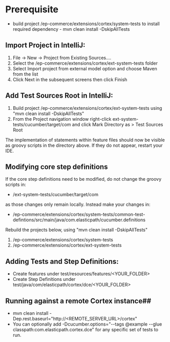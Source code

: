 # Prerequisite
  * build project /ep-commerce/extensions/cortex/system-tests to install required dependency - mvn clean install -DskipAllTests

## Import Project in IntelliJ:
1. File -> New -> Project from Existing Sources....
2. Select the /ep-commerce/extensions/cortex/ext-system-tests folder
3. Select Import project from external model option and choose Maven from the list
4. Click Next in the subsequent screens then click Finish

## Add Test Sources Root in IntelliJ:
1. Build project /ep-commerce/extensions/cortex/ext-system-tests using "mvn clean install -DskipAllTests"
2. From the Project navigation window right-click ext-system-tests/cucumber/target/com and click Mark Directory as > Test Sources Root

The implementation of statements within feature files should now be visible as groovy scripts in the directory above.
If they do not appear, restart your IDE.

## Modifying core step definitions
If the core step definitions need to be modified, do not change the groovy scripts in:
* /ext-system-tests/cucumber/target/com

as those changes only remain locally. Instead make your changes in:
* /ep-commerce/extensions/cortex/system-tests/common-test-defintions/src/main/java/com.elasticpath/cucumber.definitions

Rebuild the projects below, using "mvn clean install -DskipAllTests"
1. /ep-commerce/extensions/cortex/system-tests
2. /ep-commerce/extensions/cortex/ext-system-tests

## Adding Tests and Step Definitions:
* Create features under test/resources/features/<YOUR_FOLDER>
* Create Step Definitions under test/java/com/elasticpath/cortex/dce/<YOUR_FOLDER>

## Running against a remote Cortex instance##
  * mvn clean install -Dep.rest.baseurl="http://<REMOTE_SERVER_URL>/cortex"
  * You can optionally add -Dcucumber.options="--tags @example --glue classpath:com.elasticpath.cortex.dce" for any specific set of tests to run.
